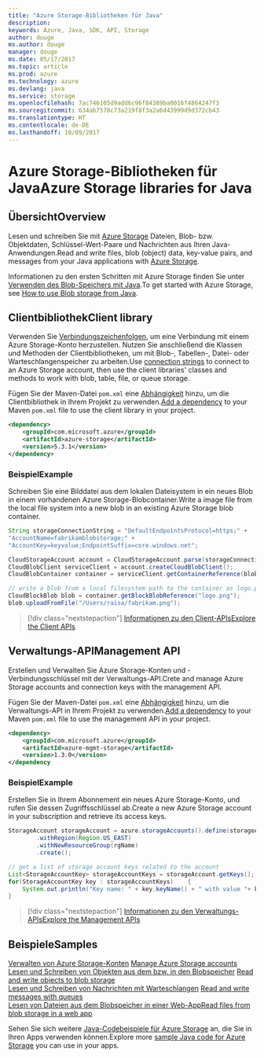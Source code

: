 ```yaml
---
title: "Azure Storage-Bibliotheken für Java"
description: 
keywords: Azure, Java, SDK, API, Storage
author: douge
ms.author: douge
manager: douge
ms.date: 05/17/2017
ms.topic: article
ms.prod: azure
ms.technology: azure
ms.devlang: java
ms.service: storage
ms.openlocfilehash: 7ac746105d9add6c96f84389ba0016f4864247f3
ms.sourcegitcommit: 634ab7578c73a219f8f3a2a6d43999d9d372cb43
ms.translationtype: HT
ms.contentlocale: de-DE
ms.lasthandoff: 10/09/2017
---
```

# <a name="azure-storage-libraries-for-java"></a><span data-ttu-id="32519-103">Azure Storage-Bibliotheken für Java</span><span class="sxs-lookup"><span data-stu-id="32519-103">Azure Storage libraries for Java</span></span>

## <a name="overview"></a><span data-ttu-id="32519-104">Übersicht</span><span class="sxs-lookup"><span data-stu-id="32519-104">Overview</span></span>

<span data-ttu-id="32519-105">Lesen und schreiben Sie mit [Azure Storage](/azure/storage/storage-introduction) Dateien, Blob- bzw. Objektdaten, Schlüssel-Wert-Paare und Nachrichten aus Ihren Java-Anwendungen.</span><span class="sxs-lookup"><span data-stu-id="32519-105">Read and write files, blob (object) data, key-value pairs, and messages from your Java applications with [Azure Storage](/azure/storage/storage-introduction).</span></span>

<span data-ttu-id="32519-106">Informationen zu den ersten Schritten mit Azure Storage finden Sie unter [Verwenden des Blob-Speichers mit Java](/azure/storage/storage-java-how-to-use-blob-storage).</span><span class="sxs-lookup"><span data-stu-id="32519-106">To get started with Azure Storage, see [How to use Blob storage from Java](/azure/storage/storage-java-how-to-use-blob-storage).</span></span>

## <a name="client-library"></a><span data-ttu-id="32519-107">Clientbibliothek</span><span class="sxs-lookup"><span data-stu-id="32519-107">Client library</span></span>

<span data-ttu-id="32519-108">Verwenden Sie [Verbindungszeichenfolgen](/azure/storage/storage-create-storage-account#manage-your-storage-account), um eine Verbindung mit einem Azure Storage-Konto herzustellen. Nutzen Sie anschließend die Klassen und Methoden der Clientbibliotheken, um mit Blob-, Tabellen-, Datei- oder Warteschlangenspeicher zu arbeiten.</span><span class="sxs-lookup"><span data-stu-id="32519-108">Use [connection strings](/azure/storage/storage-create-storage-account#manage-your-storage-account) to connect to an Azure Storage account, then use the client libraries' classes and methods to work with blob, table, file, or queue storage.</span></span> 

<span data-ttu-id="32519-109">Fügen Sie der Maven-Datei `pom.xml` eine [Abhängigkeit](https://maven.apache.org/guides/getting-started/index.html#How_do_I_use_external_dependencies) hinzu, um die Clientbibliothek in Ihrem Projekt zu verwenden.</span><span class="sxs-lookup"><span data-stu-id="32519-109">[Add a dependency](https://maven.apache.org/guides/getting-started/index.html#How_do_I_use_external_dependencies) to your Maven `pom.xml` file to use the client library in your project.</span></span>   

```XML
<dependency>
    <groupId>com.microsoft.azure</groupId>
    <artifactId>azure-storage</artifactId>
    <version>5.3.1</version>
</dependency>
```   

### <a name="example"></a><span data-ttu-id="32519-110">Beispiel</span><span class="sxs-lookup"><span data-stu-id="32519-110">Example</span></span>

<span data-ttu-id="32519-111">Schreiben Sie eine Bilddatei aus dem lokalen Dateisystem in ein neues Blob in einem vorhandenen Azure Storage-Blobcontainer.</span><span class="sxs-lookup"><span data-stu-id="32519-111">Write a image file from the local file system into a new blob in an existing Azure Storage blob container.</span></span>


```java
String storageConnectionString = "DefaultEndpointsProtocol=https;" + 
"AccountName=fabrikamblobstorage;" + 
"AccountKey=keyvalue;EndpointSuffix=core.windows.net";

CloudStorageAccount account = CloudStorageAccount.parse(storageConnectionString);
CloudBlobClient serviceClient = account.createCloudBlobClient();
CloudBlobContainer container = serviceClient.getContainerReference(blobContainer);

// write a blob from a local filesystem path to the container as logo.png
CloudBlockBlob blob = container.getBlockBlobReference("logo.png");
blob.uploadFromFile("/Users/raisa/fabrikam.png");
```

> [!div class="nextstepaction"]
> [<span data-ttu-id="32519-112">Informationen zu den Client-APIs</span><span class="sxs-lookup"><span data-stu-id="32519-112">Explore the Client APIs</span></span>](/java/api/overview/azure/storage/clientlibrary)

## <a name="management-api"></a><span data-ttu-id="32519-113">Verwaltungs-API</span><span class="sxs-lookup"><span data-stu-id="32519-113">Management API</span></span>

<span data-ttu-id="32519-114">Erstellen und Verwalten Sie Azure Storage-Konten und -Verbindungsschlüssel mit der Verwaltungs-API.</span><span class="sxs-lookup"><span data-stu-id="32519-114">Crete and manage Azure Storage accounts and connection keys with the management API.</span></span>

<span data-ttu-id="32519-115">Fügen Sie der Maven-Datei `pom.xml` eine [Abhängigkeit](https://maven.apache.org/guides/getting-started/index.html#How_do_I_use_external_dependencies) hinzu, um die Verwaltungs-API in Ihrem Projekt zu verwenden.</span><span class="sxs-lookup"><span data-stu-id="32519-115">[Add a dependency](https://maven.apache.org/guides/getting-started/index.html#How_do_I_use_external_dependencies) to your Maven `pom.xml` file to use the management API in your project.</span></span>  

```XML
<dependency>
    <groupId>com.microsoft.azure</groupId>
    <artifactId>azure-mgmt-storage</artifactId>
    <version>1.3.0</version>
</dependency
```   

### <a name="example"></a><span data-ttu-id="32519-116">Beispiel</span><span class="sxs-lookup"><span data-stu-id="32519-116">Example</span></span>

<span data-ttu-id="32519-117">Erstellen Sie in Ihrem Abonnement ein neues Azure Storage-Konto, und rufen Sie dessen Zugriffsschlüssel ab.</span><span class="sxs-lookup"><span data-stu-id="32519-117">Create a new Azure Storage account in your subscription and retrieve its access keys.</span></span>

```java
StorageAccount storageAccount = azure.storageAccounts().define(storageAccountName)
        .withRegion(Region.US_EAST)
        .withNewResourceGroup(rgName)
        .create();

// get a list of storage account keys related to the account
List<StorageAccountKey> storageAccountKeys = storageAccount.getKeys();
for(StorageAccountKey key : storageAccountKeys)    {
    System.out.println("Key name: " + key.keyName() + " with value "+ key.value());
}
```

> [!div class="nextstepaction"]
> [<span data-ttu-id="32519-118">Informationen zu den Verwaltungs-APIs</span><span class="sxs-lookup"><span data-stu-id="32519-118">Explore the Management APIs</span></span>](/java/api/overview/azure/storage/managementapi)


## <a name="samples"></a><span data-ttu-id="32519-119">Beispiele</span><span class="sxs-lookup"><span data-stu-id="32519-119">Samples</span></span>

<span data-ttu-id="32519-120">[Verwalten von Azure Storage-Konten](../docs-ref-conceptual/java-sdk-manage-storage-accounts.md)  </span><span class="sxs-lookup"><span data-stu-id="32519-120">[Manage Azure Storage accounts](../docs-ref-conceptual/java-sdk-manage-storage-accounts.md)  </span></span>  
<span data-ttu-id="32519-121">[Lesen und Schreiben von Objekten aus dem bzw. in den Blobspeicher](https://github.com/Azure-Samples/storage-blob-java-getting-started) </span><span class="sxs-lookup"><span data-stu-id="32519-121">[Read and write objects to blob storage](https://github.com/Azure-Samples/storage-blob-java-getting-started) </span></span>  
<span data-ttu-id="32519-122">[Lesen und Schreiben von Nachrichten mit Warteschlangen](https://github.com/Azure-Samples/storage-queue-java-getting-started) </span><span class="sxs-lookup"><span data-stu-id="32519-122">[Read and write messages with queues](https://github.com/Azure-Samples/storage-queue-java-getting-started) </span></span>  
[<span data-ttu-id="32519-123">Lesen von Dateien aus dem Blobspeicher in einer Web-App</span><span class="sxs-lookup"><span data-stu-id="32519-123">Read files from blob storage in a web app</span></span>](https://github.com/Azure-Samples/app-service-java-manage-storage-connections-for-web-apps-on-linux)

<span data-ttu-id="32519-124">Sehen Sie sich weitere [Java-Codebeispiele für Azure Storage](https://azure.microsoft.com/resources/samples/?platform=java&term=storage) an, die Sie in Ihren Apps verwenden können.</span><span class="sxs-lookup"><span data-stu-id="32519-124">Explore more [sample Java code for Azure Storage](https://azure.microsoft.com/resources/samples/?platform=java&term=storage) you can use in your apps.</span></span>